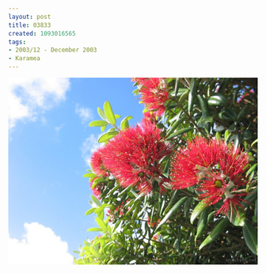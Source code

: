 ```yaml
---
layout: post
title: 03833
created: 1093016565
tags:
- 2003/12 - December 2003
- Karamea
---
```


<img src="/image/images/03833-1325.jpg"/>

